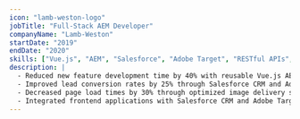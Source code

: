 ```yaml
---
icon: "lamb-weston-logo"
jobTitle: "Full-Stack AEM Developer"
companyName: "Lamb-Weston"
startDate: "2019"
endDate: "2020"
skills: ["Vue.js", "AEM", "Salesforce", "Adobe Target", "RESTful APIs", "CI/CD"]
description: |
  - Reduced new feature development time by 40% with reusable Vue.js AEM components
  - Improved lead conversion rates by 25% through Salesforce CRM and Adobe Target integration
  - Decreased page load times by 30% through optimized image delivery systems
  - Integrated frontend applications with Salesforce CRM and Adobe Target via RESTful APIs and other services
---
```

